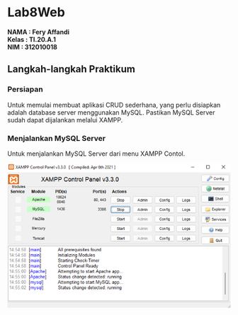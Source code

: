 # Lab8Web

**NAMA : Fery Affandi** <br>
**Kelas : TI.20.A.1** <br>
**NIM : 312010018** <br>

## Langkah-langkah Praktikum

### Persiapan

Untuk memulai membuat aplikasi CRUD sederhana, yang perlu disiapkan adalah
database server menggunakan MySQL. Pastikan MySQL Server sudah dapat dijalankan
melalui XAMPP.

### Menjalankan MySQL Server
Untuk menjalankan MySQL Server dari menu XAMPP Contol.

![](foto/1.png)